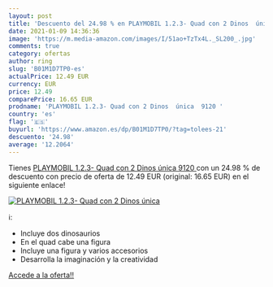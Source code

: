 ```yaml
---
layout: post
title: 'Descuento del 24.98 % en PLAYMOBIL 1.2.3- Quad con 2 Dinos  única'
date: 2021-01-09 14:36:36
image: 'https://m.media-amazon.com/images/I/51ao+TzTx4L._SL200_.jpg'
comments: true
category: ofertas
author: ring
slug: 'B01M1D7TP0-es'
actualPrice: 12.49 EUR
currency: EUR
price: 12.49
comparePrice: 16.65 EUR
prodname: 'PLAYMOBIL 1.2.3- Quad con 2 Dinos  única  9120 '
country: 'es'
flag: '🇪🇸'
buyurl: 'https://www.amazon.es/dp/B01M1D7TP0/?tag=tolees-21'
descuento: '24.98'
average: '12.2064'
---
```


Tienes [PLAYMOBIL 1.2.3- Quad con 2 Dinos  única  9120 ](https://www.amazon.es/dp/B01M1D7TP0/?tag=tolees-21) con un 24.98 % de descuento con precio de oferta de 12.49 EUR (original: 16.65 EUR) en el siguiente enlace!

[![PLAYMOBIL 1.2.3- Quad con 2 Dinos  única](https://m.media-amazon.com/images/I/51ao+TzTx4L._SL200_.jpg)](https://www.amazon.es/dp/B01M1D7TP0/?tag=tolees-21)

ℹ️:

- Incluye dos dinosaurios
- En el quad cabe una figura
- Incluye una figura y varios accesorios
- Desarrolla la imaginación y la creatividad

[Accede a la oferta!!](https://www.amazon.es/dp/B01M1D7TP0/?tag=tolees-21)
